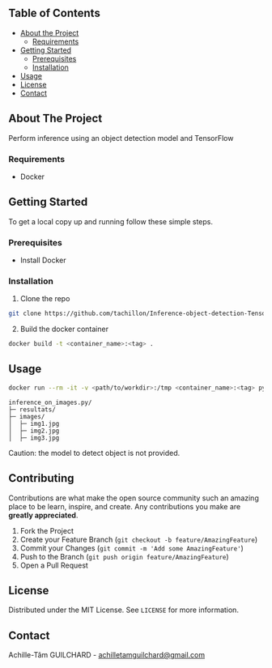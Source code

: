 <!-- TABLE OF CONTENTS -->
## Table of Contents

* [About the Project](#about-the-project)
  * [Requirements](#built-with)
* [Getting Started](#getting-started)
  * [Prerequisites](#prerequisites)
  * [Installation](#installation)
* [Usage](#usage)
* [License](#license)
* [Contact](#contact)

<!-- ABOUT THE PROJECT -->
## About The Project
Perform inference using an object detection model and TensorFlow

### Requirements
* Docker

<!-- GETTING STARTED -->
## Getting Started

To get a local copy up and running follow these simple steps.

### Prerequisites

* Install Docker

### Installation
 
1. Clone the repo
```sh
git clone https://github.com/tachillon/Inference-object-detection-TensorFlow
```
2. Build the docker container
```sh
docker build -t <container_name>:<tag> .
```
<!-- USAGE EXAMPLES -->
## Usage
```sh
docker run --rm -it -v <path/to/workdir>:/tmp <container_name>:<tag> python3 /tmp/inference_on_images.py
```
```
inference_on_images.py/
├─ resultats/
├─ images/
│  ├─ img1.jpg
│  ├─ img2.jpg
│  ├─ img3.jpg
```
Caution: the model to detect object is not provided. 

<!-- CONTRIBUTING -->
## Contributing

Contributions are what make the open source community such an amazing place to be learn, inspire, and create. Any contributions you make are **greatly appreciated**.

1. Fork the Project
2. Create your Feature Branch (`git checkout -b feature/AmazingFeature`)
3. Commit your Changes (`git commit -m 'Add some AmazingFeature'`)
4. Push to the Branch (`git push origin feature/AmazingFeature`)
5. Open a Pull Request

<!-- LICENSE -->
## License

Distributed under the MIT License. See `LICENSE` for more information.

<!-- CONTACT -->
## Contact

Achille-Tâm GUILCHARD - achilletamguilchard@gmail.com